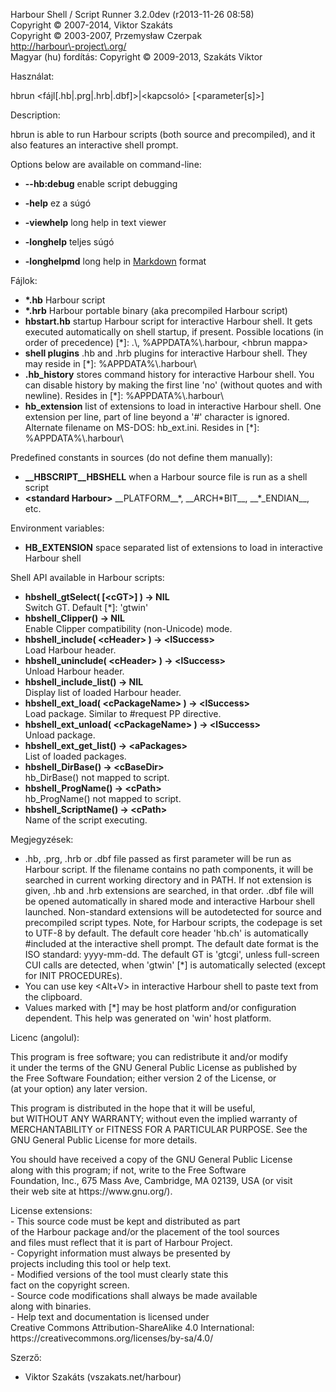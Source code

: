 Harbour Shell / Script Runner 3\.2\.0dev \(r2013\-11\-26 08:58\)  
Copyright &copy; 2007\-2014, Viktor Szakáts  
Copyright &copy; 2003\-2007, Przemysław Czerpak  
<http://harbour\-project\.org/>  
Magyar \(hu\) fordítás: Copyright &copy; 2009\-2013, Szakáts Viktor  

Használat:  
  
  hbrun &lt;fájl\[\.hb|\.prg|\.hrb|\.dbf\]&gt;|&lt;kapcsoló&gt; \[&lt;parameter\[s\]&gt;\]  
  
Description:  


  hbrun is able to run Harbour scripts \(both source and precompiled\), and it also features an interactive shell prompt\.
  
Options below are available on command\-line:  


 - **\-\-hb:debug** enable script debugging


 - **\-help** ez a súgó
 - **\-viewhelp** long help in text viewer
 - **\-longhelp** teljes súgó
 - **\-longhelpmd** long help in [Markdown](http://daringfireball.net/projects/markdown/) format
  
Fájlok:  


 - **\*\.hb** Harbour script
 - **\*\.hrb** Harbour portable binary \(aka precompiled Harbour script\)
 - **hbstart\.hb** startup Harbour script for interactive Harbour shell\. It gets executed automatically on shell startup, if present\. Possible locations \(in order of precedence\) \[\*\]: \.\\, %APPDATA%\\\.harbour, &lt;hbrun mappa&gt;
 - **shell plugins** \.hb and \.hrb plugins for interactive Harbour shell\. They may reside in \[\*\]: %APPDATA%\\\.harbour\\
 - **\.hb\_history** stores command history for interactive Harbour shell\. You can disable history by making the first line 'no' \(without quotes and with newline\)\. Resides in \[\*\]: %APPDATA%\\\.harbour\\
 - **hb\_extension** list of extensions to load in interactive Harbour shell\. One extension per line, part of line beyond a '\#' character is ignored\. Alternate filename on MS\-DOS: hb\_ext\.ini\. Resides in \[\*\]: %APPDATA%\\\.harbour\\


Predefined constants in sources \(do not define them manually\):


 - **\_\_HBSCRIPT\_\_HBSHELL** when a Harbour source file is run as a shell script
 - **&lt;standard Harbour&gt;** \_\_PLATFORM\_\_\*, \_\_ARCH\*BIT\_\_, \_\_\*\_ENDIAN\_\_, etc\.
  
Environment variables:  


 - **HB\_EXTENSION** space separated list of extensions to load in interactive Harbour shell
  
Shell API available in Harbour scripts:  


 - **hbshell\_gtSelect\( \[&lt;cGT&gt;\] \) \-&gt; NIL**  
Switch GT\. Default \[\*\]: 'gtwin'
 - **hbshell\_Clipper\(\) \-&gt; NIL**  
Enable Clipper compatibility \(non\-Unicode\) mode\.
 - **hbshell\_include\( &lt;cHeader&gt; \) \-&gt; &lt;lSuccess&gt;**  
Load Harbour header\.
 - **hbshell\_uninclude\( &lt;cHeader&gt; \) \-&gt; &lt;lSuccess&gt;**  
Unload Harbour header\.
 - **hbshell\_include\_list\(\) \-&gt; NIL**  
Display list of loaded Harbour header\.
 - **hbshell\_ext\_load\( &lt;cPackageName&gt; \) \-&gt; &lt;lSuccess&gt;**  
Load package\. Similar to \#request PP directive\.
 - **hbshell\_ext\_unload\( &lt;cPackageName&gt; \) \-&gt; &lt;lSuccess&gt;**  
Unload package\.
 - **hbshell\_ext\_get\_list\(\) \-&gt; &lt;aPackages&gt;**  
List of loaded packages\.
 - **hbshell\_DirBase\(\) \-&gt; &lt;cBaseDir&gt;**  
hb\_DirBase\(\) not mapped to script\.
 - **hbshell\_ProgName\(\) \-&gt; &lt;cPath&gt;**  
hb\_ProgName\(\) not mapped to script\.
 - **hbshell\_ScriptName\(\) \-&gt; &lt;cPath&gt;**  
Name of the script executing\.
  
Megjegyzések:  


  - \.hb, \.prg, \.hrb or \.dbf file passed as first parameter will be run as Harbour script\. If the filename contains no path components, it will be searched in current working directory and in PATH\. If not extension is given, \.hb and \.hrb extensions are searched, in that order\. \.dbf file will be opened automatically in shared mode and interactive Harbour shell launched\. Non\-standard extensions will be autodetected for source and precompiled script types\. Note, for Harbour scripts, the codepage is set to UTF\-8 by default\. The default core header 'hb\.ch' is automatically \#included at the interactive shell prompt\. The default date format is the ISO standard: yyyy\-mm\-dd\. The default GT is 'gtcgi', unless full\-screen CUI calls are detected, when 'gtwin' \[\*\] is automatically selected \(except for INIT PROCEDUREs\)\.
  - You can use key &lt;Alt\+V&gt; in interactive Harbour shell to paste text from the clipboard\.
  - Values marked with \[\*\] may be host platform and/or configuration dependent\. This help was generated on 'win' host platform\.
  
Licenc \(angolul\):  


  This program is free software; you can redistribute it and/or modify  
it under the terms of the GNU General Public License as published by  
the Free Software Foundation; either version 2 of the License, or  
\(at your option\) any later version\.  
  
This program is distributed in the hope that it will be useful,  
but WITHOUT ANY WARRANTY; without even the implied warranty of  
MERCHANTABILITY or FITNESS FOR A PARTICULAR PURPOSE\.  See the  
GNU General Public License for more details\.  
  
You should have received a copy of the GNU General Public License  
along with this program; if not, write to the Free Software  
Foundation, Inc\., 675 Mass Ave, Cambridge, MA 02139, USA \(or visit  
their web site at https://www\.gnu\.org/\)\.  
  
License extensions:  
  \- This source code must be kept and distributed as part  
    of the Harbour package and/or the placement of the tool sources  
    and files must reflect that it is part of Harbour Project\.  
  \- Copyright information must always be presented by  
    projects including this tool or help text\.  
  \- Modified versions of the tool must clearly state this  
    fact on the copyright screen\.  
  \- Source code modifications shall always be made available  
    along with binaries\.  
  \- Help text and documentation is licensed under  
    Creative Commons Attribution\-ShareAlike 4\.0 International:  
    https://creativecommons\.org/licenses/by\-sa/4\.0/  

  
Szerző:  


 - Viktor Szakáts \(vszakats\.net/harbour\) 
